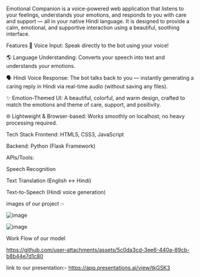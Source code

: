 
Emotional Companion is a voice-powered web application that listens to your feelings, understands your emotions, and responds to you with care and support — all in your native Hindi language.
It is designed to provide a calm, emotional, and supportive interaction using a beautiful, soothing interface.

Features
🎤 Voice Input: Speak directly to the bot using your voice!

🌎 Language Understanding: Converts your speech into text and understands your emotions.

🗣️ Hindi Voice Response: The bot talks back to you — instantly generating a caring reply in Hindi via real-time audio (without saving any files).

✨ Emotion-Themed UI: A beautiful, colorful, and warm design, crafted to match the emotions and theme of care, support, and positivity.

🌐 Lightweight & Browser-based: Works smoothly on localhost; no heavy processing required.

Tech Stack
Frontend: HTML5, CSS3, JavaScript

Backend: Python (Flask Framework)

APIs/Tools:

Speech Recognition

Text Translation (English <-> Hindi)

Text-to-Speech (Hindi voice generation)

images of our project :-

![image](https://github.com/user-attachments/assets/39ef3814-6b5f-490f-852d-c70b7ba25640)

![image](https://github.com/user-attachments/assets/93230963-6a97-44b7-a16f-272913eee993)

Work Flow of our model

https://github.com/user-attachments/assets/5c0da3cd-3ee6-440a-89cb-b8b44e7d1c80

link to our presentation:-
https://app.presentations.ai/view/tkGSK3




